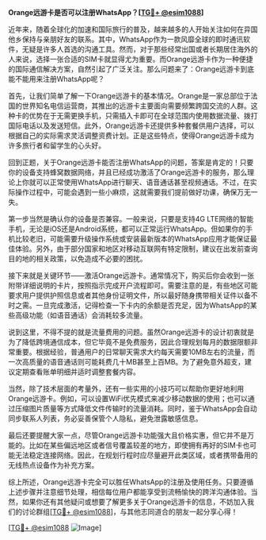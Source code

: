 **Orange远游卡是否可以注册WhatsApp？[[TG💪+ @esim1088](https://t.me/s/esim1088)]**

近年来，随着全球化的加速和国际旅行的普及，越来越多的人开始关注如何在异国他乡保持与亲朋好友的联系。其中，WhatsApp作为一款风靡全球的即时通讯软件，无疑是许多人首选的沟通工具。然而，对于那些经常出国或者长期居住海外的人来说，选择一张合适的SIM卡就显得尤为重要。而Orange远游卡作为一种便捷的国际通信解决方案，自然引起了广泛关注。那么问题来了：Orange远游卡到底能不能用来注册WhatsApp呢？

首先，让我们简单了解一下Orange远游卡的基本情况。Orange是一家总部位于法国的世界知名电信运营商，其推出的远游卡主要面向需要频繁跨国交流的人群。这种卡的优势在于无需更换手机，只需插入卡即可在全球范围内使用数据流量、拨打国际电话以及发送短信。此外，Orange远游卡还提供多种套餐供用户选择，可以根据自己的实际需求灵活调整资费计划。正是这些特点，使得Orange远游卡成为许多旅行者和留学生的心头好。

回到正题，关于Orange远游卡能否注册WhatsApp的问题，答案是肯定的！只要你的设备支持蜂窝数据网络，并且已经成功激活了Orange远游卡的服务，那么理论上你就可以正常使用WhatsApp进行聊天、语音通话甚至视频通话。不过，在实际操作过程中，可能会遇到一些小麻烦，这就需要我们提前做好功课，确保万无一失。

第一步当然是确认你的设备是否兼容。一般来说，只要是支持4G LTE网络的智能手机，无论是iOS还是Android系统，都可以正常运行WhatsApp。但如果你的手机比较老旧，可能需要升级操作系统或安装最新版本的WhatsApp应用才能保证最佳体验。另外，由于部分国家和地区对移动互联网有特定限制，建议在出发前查询目的地的相关政策，以免造成不必要的困扰。

接下来就是关键环节——激活Orange远游卡。通常情况下，购买后你会收到一张附带详细说明的卡片，按照指示完成开户流程即可。需要注意的是，有些地区可能要求用户提供护照信息或者其他身份证明文件，所以最好随身携带相关证件以备不时之需。一旦完成激活，记得检查一下卡内的余额是否充足，因为WhatsApp的某些高级功能（如语音通话）会消耗较多流量。

说到这里，不得不提的就是流量费用的问题。虽然Orange远游卡的设计初衷就是为了降低跨境通信成本，但它毕竟不是免费服务，因此合理规划每月的数据限额非常重要。根据经验，普通用户的日常聊天需求大约每天需要10MB左右的流量，而一次高质量的语音通话则可能耗费几十MB甚至上百MB。为了避免意外超支，建议定期查看账单明细并适时调整套餐内容。

当然，除了技术层面的考量外，还有一些实用的小技巧可以帮助你更好地利用Orange远游卡。例如，可以设置WiFi优先模式来减少移动数据的使用；也可以通过压缩图片质量等方式降低文件传输时的流量消耗。同时，鉴于WhatsApp会自动同步联系人列表，务必妥善保管个人隐私，避免泄露敏感信息。

最后还要提醒大家一点，尽管Orange远游卡功能强大且价格实惠，但它并不是万能的。比如在某些偏远地区或者信号覆盖较差的地方，即使拥有再好的SIM卡也可能无法稳定连接网络。因此，在规划行程时应尽量避开此类区域，或者携带备用的无线热点设备作为补充方案。

综上所述，Orange远游卡完全可以胜任WhatsApp的注册及使用任务。只要遵循上述步骤并注意细节处理，相信每位用户都能享受到流畅愉快的跨洋沟通体验。当然，如果你还有其他疑问或想要了解更多关于Orange远游卡的信息，不妨加入我们的讨论群组[[TG💪+ @esim1088](https://t.me/s/esim1088)]，与其他志同道合的朋友一起分享心得！

[[TG💪+ @esim1088](https://t.me/s/esim1088) ![Image](https://i.postimg.cc/4NQfJmqS/Snipaste-2025-05-13-00-14-12.png)]